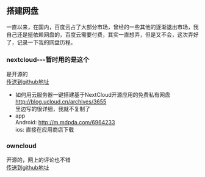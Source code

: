 ## 搭建网盘  
一直以来，在国内，百度云占了大部分市场，曾经的一些其他的逐渐退出市场，我自己还是挺依赖网盘的，百度云需要付费，其实一直想弄，但是又不会，这次弄好了，记录一下我的网盘历程。  

### nextcloud---暂时用的是这个    
 是开源的  
 [传送到github地址](https://github.com/nextcloud/server)  
 - 如何用云服务器一键搭建基于NextCloud开源应用的免费私有网盘  
 http://blog.ucloud.cn/archives/3655  
 里边写的很详细，我就不复制了  
 - app  
 Android: http://m.mdpda.com/6964233  
 ios: 直接在应用商店下载  

### owncloud  
开源的，网上的评论也不错  
[传送到github地址](https://github.com/owncloud)  